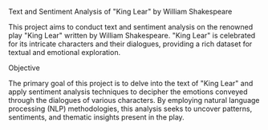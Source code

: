 Text and Sentiment Analysis of "King Lear" by William Shakespeare

This project aims to conduct text and sentiment analysis on the renowned play "King Lear" written by William Shakespeare. "King Lear" is celebrated for its intricate characters and their dialogues, providing a rich dataset for textual and emotional exploration.

Objective

The primary goal of this project is to delve into the text of "King Lear" and apply sentiment analysis techniques to decipher the emotions conveyed through the dialogues of various characters. By employing natural language processing (NLP) methodologies, this analysis seeks to uncover patterns, sentiments, and thematic insights present in the play.
